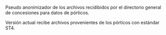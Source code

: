 Pseudo anonimizador de los archivos recidibidos por el directorio general de concesiones para datos de pórticos.

Versión actual recibe archivos provenientes de los pórticos con estándar ST4.